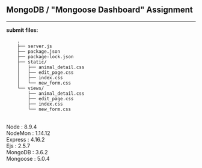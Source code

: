 ## MongoDB / "Mongoose Dashboard" Assignment

----

**submit files:**<br />

```
    .
    ├── server.js
    ├── package.json
    ├── package-lock.json
    ├── static/
    │   ├── animal_detail.css
    │   ├── edit_page.css
    │   ├── index.css
    │   └── new_form.css
    └── views/
        ├── animal_detail.css
        ├── edit_page.css
        ├── index.css
        └── new_form.css

```

<br />
<version>
Node : 8.9.4<br />
NodeMon : 1.14.12<br />
Express : 4.16.2<br />
Ejs : 2.5.7<br />
MongoDB : 3.6.2<br />
Mongoose : 5.0.4<br />
<br />

